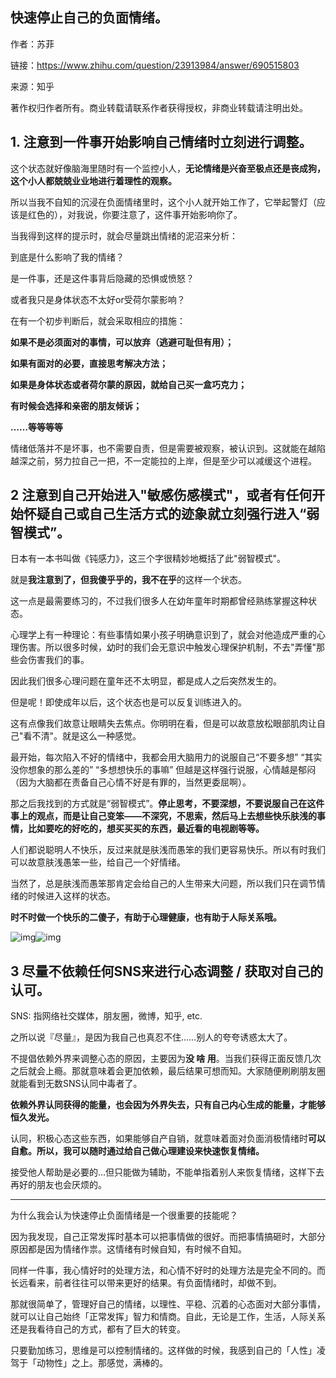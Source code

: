 ## 快速停止自己的负面情绪。

作者：苏菲

链接：https://www.zhihu.com/question/23913984/answer/690515803

来源：知乎

著作权归作者所有。商业转载请联系作者获得授权，非商业转载请注明出处。

## 1. 注意到一件事开始影响自己情绪时立刻进行调整。

这个状态就好像脑海里随时有一个监控小人，**无论情绪是兴奋至极点还是丧成狗，这个小人都兢兢业业地进行着理性的观察。**

所以当我不自知的沉浸在负面情绪里时，这个小人就开始工作了，它举起警灯（应该是红色的），对我说，你要注意了，这件事开始影响你了。

当我得到这样的提示时，就会尽量跳出情绪的泥沼来分析：

到底是什么影响了我的情绪？

是一件事，还是这件事背后隐藏的恐惧或愤怒？

或者我只是身体状态不太好or受荷尔蒙影响？



在有一个初步判断后，就会采取相应的措施：

**如果不是必须面对的事情，可以放弃（逃避可耻但有用）；**

**如果有面对的必要，直接思考解决方法；**

**如果是身体状态或者荷尔蒙的原因，就给自己买一盒巧克力；**

**有时候会选择和亲密的朋友倾诉；**

**……等等等等**

情绪低落并不是坏事，也不需要自责，但是需要被观察，被认识到。这就能在越陷越深之前，努力拉自己一把，不一定能拉的上岸，但是至少可以减缓这个进程。



## 2 注意到自己开始进入"敏感伤感模式"，或者有任何开始怀疑自己或自己生活方式的迹象就立刻强行进入“弱智模式”。

日本有一本书叫做《钝感力》，这三个字很精妙地概括了此"弱智模式"。

就是**我注意到了，但我傻乎乎的，我不在乎**的这样一个状态。

这一点是最需要练习的，不过我们很多人在幼年童年时期都曾经熟练掌握这种状态。

心理学上有一种理论：有些事情如果小孩子明确意识到了，就会对他造成严重的心理伤害。所以很多时候，幼时的我们会无意识中触发心理保护机制，不去"弄懂"那些会伤害我们的事。

因此我们很多心理问题在童年还不太明显，都是成人之后突然发生的。

但是呢！即使成年以后，这个状态也是可以反复训练进入的。

这有点像我们故意让眼睛失去焦点。你明明在看，但是可以故意放松眼部肌肉让自己"看不清"。就是这么一种感觉。

最开始，每次陷入不好的情绪中，我都会用大脑用力的说服自己“不要多想” “其实没你想象的那么差的” “多想想快乐的事嘛” 但越是这样强行说服，心情越是郁闷（因为大脑都在责备自己心情不好是有罪的，当然更委屈啊）。 

那之后我找到的方式就是“弱智模式”。**停止思考，不要深想，不要说服自己在这件事上的观点，而是让自己变笨——不深究，不思索，然后马上去想些快乐肤浅的事情，比如要吃的好吃的，想买买买的东西，最近看的电视剧等等。** 

人们都说聪明人不快乐，反过来就是肤浅而愚笨的我们更容易快乐。所以有时我们可以故意肤浅愚笨一些，给自己一个好情绪。

当然了，总是肤浅而愚笨那肯定会给自己的人生带来大问题，所以我们只在调节情绪的时候进入这样的状态。

**时不时做一个快乐的二傻子，有助于心理健康，也有助于人际关系哦。**

![img](https://pic2.zhimg.com/50/v2-63716f4dd213e611a74305c1ff8ef6ad_hd.jpg)![img](https://pic2.zhimg.com/80/v2-63716f4dd213e611a74305c1ff8ef6ad_hd.jpg)



## 3 尽量不依赖任何SNS来进行心态调整 / 获取对自己的认可。

SNS: 指网络社交媒体，朋友圈，微博，知乎, etc.

之所以说『尽量』，是因为我自己也真忍不住……别人的夸夸诱惑太大了。

不提倡依赖外界来调整心态的原因，主要因为**没 啥 用**。当我们获得正面反馈几次之后就会上瘾。那就意味着会更加依赖，最后结果可想而知。大家随便刷刷朋友圈就能看到无数SNS认同中毒者了。

**依赖外界认同获得的能量，也会因为外界失去，只有自己内心生成的能量，才能够恒久发光。**

认同，积极心态这些东西，如果能够自产自销，就意味着面对负面消极情绪时**可以自愈。所以，我可以随时通过给自己做心理建设来快速恢复情绪。**

接受他人帮助是必要的…但只能做为辅助，不能单指着别人来恢复情绪，这样下去再好的朋友也会厌烦的。

------

为什么我会认为快速停止负面情绪是一个很重要的技能呢？

因为我发现，自己正常发挥时基本可以把事情做的很好。而把事情搞砸时，大部分原因都是因为情绪作祟。这情绪有时候自知，有时候不自知。

同样一件事，我心情好时的处理方法，和心情不好时的处理方法是完全不同的。而长远看来，前者往往可以带来更好的结果。有负面情绪时，却做不到。

那就很简单了，管理好自己的情绪，以理性、平稳、沉着的心态面对大部分事情，就可以让自己始终「正常发挥」智力和情商。自此，无论是工作，生活，人际关系还是我看待自己的方式，都有了巨大的转变。

只要勤加练习，思维是可以控制情绪的。这样做的时候，我感到自己的「人性」凌驾于「动物性」之上。那感觉，满棒的。